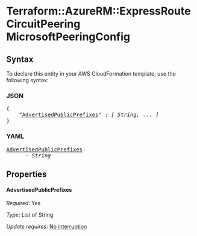 # Terraform::AzureRM::ExpressRouteCircuitPeering MicrosoftPeeringConfig

## Syntax

To declare this entity in your AWS CloudFormation template, use the following syntax:

### JSON

<pre>
{
    "<a href="#advertisedpublicprefixes" title="AdvertisedPublicPrefixes">AdvertisedPublicPrefixes</a>" : <i>[ String, ... ]</i>
}
</pre>

### YAML

<pre>
<a href="#advertisedpublicprefixes" title="AdvertisedPublicPrefixes">AdvertisedPublicPrefixes</a>: <i>
      - String</i>
</pre>

## Properties

#### AdvertisedPublicPrefixes

_Required_: Yes

_Type_: List of String

_Update requires_: [No interruption](https://docs.aws.amazon.com/AWSCloudFormation/latest/UserGuide/using-cfn-updating-stacks-update-behaviors.html#update-no-interrupt)

